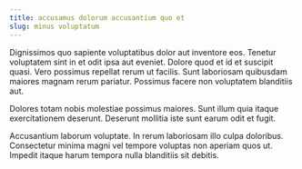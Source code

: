 ```yaml
---
title: accusamus dolorum accusantium quo et
slug: minus voluptatum
---
```


Dignissimos quo sapiente voluptatibus dolor aut inventore eos. Tenetur voluptatem sint in et odit ipsa aut eveniet. Dolore quod et id et suscipit quasi. Vero possimus repellat rerum ut facilis. Sunt laboriosam quibusdam maiores magnam rerum pariatur. Possimus facere non voluptatem blanditiis aut.

Dolores totam nobis molestiae possimus maiores. Sunt illum quia itaque exercitationem deserunt. Deserunt mollitia iste sunt earum odit et fugit.

Accusantium laborum voluptate. In rerum laboriosam illo culpa doloribus. Consectetur minima magni vel tempore voluptas non aperiam quos ut. Impedit itaque harum tempora nulla blanditiis sit debitis.
